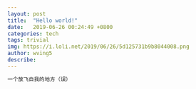 ```yaml
---
layout: post
title:  "Hello world!"
date:   2019-06-26 00:24:49 +0800
categories: tech
tags: trivial
img: https://i.loli.net/2019/06/26/5d125731b9b8044008.png
author: wving5
describe: 
---
```


````bash
一个放飞自我的地方（误）
````
